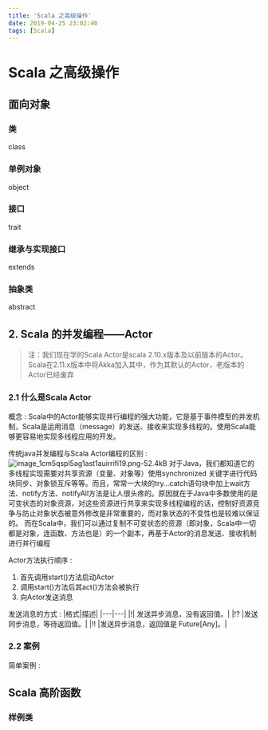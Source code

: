 ```yaml
---
title: 'Scala 之高级操作'
date: 2019-04-25 23:02:40
tags: [Scala]
---
```

# Scala 之高级操作

## 面向对象

### 类

class

### 单例对象

object

### 接口

trait

### 继承与实现接口

extends

### 抽象类

abstract

## 2. Scala 的并发编程——Actor

> 注：我们现在学的Scala Actor是scala 2.10.x版本及以前版本的Actor。
Scala在2.11.x版本中将Akka加入其中，作为其默认的Actor，老版本的Actor已经废弃

### 2.1 什么是Scala Actor

概念
: Scala中的Actor能够实现并行编程的强大功能，它是基于事件模型的并发机制，Scala是运用消息（message）的发送、接收来实现多线程的。使用Scala能够更容易地实现多线程应用的开发。

传统java并发编程与Scala Actor编程的区别
: ![image_1cm5qspl5ag1ast1auirrifi19.png-52.4kB][1]
对于Java，我们都知道它的多线程实现需要对共享资源（变量、对象等）使用synchronized 关键字进行代码块同步、对象锁互斥等等。而且，常常一大块的try…catch语句块中加上wait方法、notify方法、notifyAll方法是让人很头疼的。原因就在于Java中多数使用的是可变状态的对象资源，对这些资源进行共享来实现多线程编程的话，控制好资源竞争与防止对象状态被意外修改是非常重要的，而对象状态的不变性也是较难以保证的。 而在Scala中，我们可以通过复制不可变状态的资源（即对象，Scala中一切都是对象，连函数、方法也是）的一个副本，再基于Actor的消息发送、接收机制进行并行编程

Actor方法执行顺序
: 
 
 1. 首先调用start()方法启动Actor
 2. 调用start()方法后其act()方法会被执行
 3. 向Actor发送消息

发送消息的方式
: 
    |格式|描述|
     |---|---|
      |!|	发送异步消息，没有返回值。|
    |!?	|发送同步消息，等待返回值。|
    |!!	|发送异步消息，返回值是 Future[Any]。|


### 2.2 案例

简单案例
: 


## Scala 高阶函数

### 样例类



  [1]: http://static.zybuluo.com/zhangwen100/390lzr8bgxy1u0qp13ri03o0/image_1cm5qspl5ag1ast1auirrifi19.png